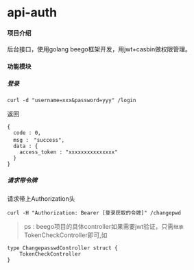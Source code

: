 # api-auth

#### 项目介绍
后台接口，使用golang beego框架开发，用jwt+casbin做权限管理。

#### 功能模块
##### 登录
```
curl -d "username=xxx&password=yyy" /login
```
返回
```
{
  code : 0,
  msg :　"success",
  data : {
    access_token : "xxxxxxxxxxxxxxx"
  }
}
```

##### 请求带令牌
请求带上Authorization头
```
curl -H "Authorization: Bearer [登录获取的令牌]" /changepwd
```

> ps : beego项目的具体controller如果需要jwt验证，只需`继承`TokenCheckController即可,如
```
type ChangepasswdController struct {
	TokenCheckController
}
```
